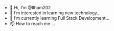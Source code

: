 - 👋 Hi, I’m @Ilham202
- 👀 I’m interested in learning new technology...
- 🌱 I’m currently learning Full Stack Development...
- 📫 How to reach me ...

<!---
Ilham202/Ilham202 is a ✨ special ✨ repository because its `README.md` (this file) appears on your GitHub profile.
You can click the Preview link to take a look at your changes.
--->
